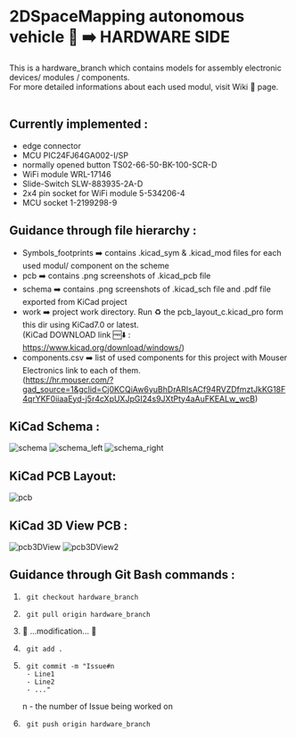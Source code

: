 # 2DSpaceMapping autonomous vehicle 🚗 ➡️ HARDWARE SIDE

This is a hardware_branch which contains models for assembly electronic devices/ modules / components. <br />
For more detailed informations about each used modul, visit Wiki 📜 page. <br />
 <br />
## Currently implemented :
  - edge connector
  - MCU PIC24FJ64GA002-I/SP
  - normally opened button TS02-66-50-BK-100-SCR-D
  - WiFi module WRL-17146
  - Slide-Switch SLW-883935-2A-D
  - 2x4 pin socket for WiFi module 5-534206-4
  - MCU socket 1-2199298-9

## Guidance through file hierarchy :
  - Symbols_footprints ➡️ contains .kicad_sym & .kicad_mod files for each used modul/ component on the scheme
  - pcb ➡️  contains .png screenshots of .kicad_pcb file
  - schema ➡️  contains .png screenshots of .kicad_sch file and .pdf file exported from KiCad project
  - work ➡️  project work directory. Run ♻️ the pcb_layout_c.kicad_pro form this dir using KiCad7.0 or latest. <br /> (KiCad DOWNLOAD link 🆓⬇️ : https://www.kicad.org/download/windows/)
  - components.csv ➡️ list of used components for this project with Mouser Electronics link to each of them. <br /> (https://hr.mouser.com/?gad_source=1&gclid=Cj0KCQiAw6yuBhDrARIsACf94RVZDfmztJkKG18F4qrYKF0iiaaEyd-j5r4cXpUXJpGI24s9JXtPty4aAuFKEALw_wcB)

## KiCad Schema : 
![schema](https://github.com/codeandrelax/2DSpaceMapping_C/assets/93439549/00e11fdd-a0b7-4c42-8b14-3522711066e8)
![schema_left](https://github.com/codeandrelax/2DSpaceMapping_C/assets/93439549/0deb4d70-5c87-4875-b34a-4d397c3f7102)
![schema_right](https://github.com/codeandrelax/2DSpaceMapping_C/assets/93439549/4b538655-138f-4aef-9f1a-e5aa8712c403)

## KiCad PCB Layout: 
![pcb](https://github.com/codeandrelax/2DSpaceMapping_C/assets/93439549/eeb37cc5-fcc2-4e45-8c88-24110b1537c6)

## KiCad 3D View PCB :
![pcb3DView](https://github.com/codeandrelax/2DSpaceMapping_C/assets/93439549/d5eb5ec8-2347-498e-a60c-c8bc70bcaa2a)
![pcb3DView2](https://github.com/codeandrelax/2DSpaceMapping_C/assets/93439549/098549f3-3b63-4a49-ba1d-3b6bb78fdfd7)

## Guidance through Git Bash commands :
1. 		git checkout hardware_branch
2. 		git pull origin hardware_branch
3. 🚧 ...modification... 🚧
4. 		git add .
5. 		git commit -m "Issue#n
   		- Line1
   		- Line2
   		- ..."
     n  - the number of Issue being worked on
7. 		git push origin hardware_branch
